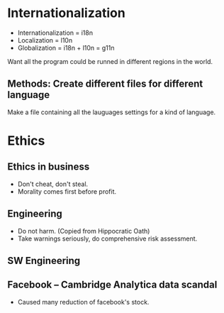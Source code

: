 # Internationalization

* Internationalization = i18n
* Localization = l10n
* Globalization = i18n + l10n = g11n

Want all the program could be runned in different regions in the world.

## Methods: Create different files for different language
Make a file containing all the lauguages settings for a kind of language.


# Ethics

## Ethics in  business
* Don't cheat, don't steal.
* Morality comes first before profit.

## Engineering
* Do not harm. (Copied from Hippocratic Oath)
* Take warnings seriously, do comprehensive risk assessment.

## SW Engineering

## Facebook – Cambridge Analytica data scandal

* Caused many reduction of facebook's stock.
